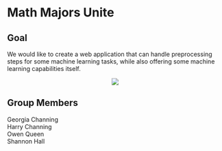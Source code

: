 # Math Majors Unite

## Goal
We would like to create a web application that can handle preprocessing steps for some machine learning tasks, while also offering some machine learning capabilities itself.

<p align = "center">
  <img src="https://github.com/CS340-21/MathMajorsUnite/blob/main/block_diagram.pngg">
</p>

## Group Members
Georgia Channing  
Harry Channing  
Owen Queen  
Shannon Hall  
